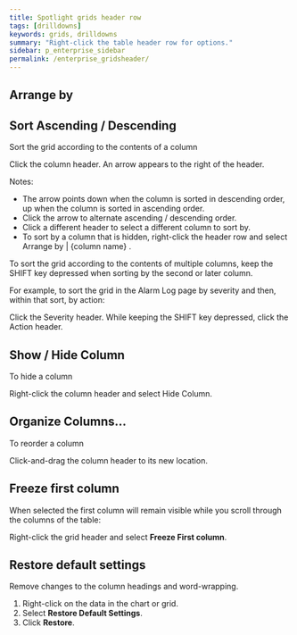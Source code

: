 ```yaml
---
title: Spotlight grids header row
tags: [drilldowns]
keywords: grids, drilldowns
summary: "Right-click the table header row for options."
sidebar: p_enterprise_sidebar
permalink: /enterprise_gridsheader/
---
```



## Arrange by


## Sort Ascending / Descending

Sort the grid according to the contents of a column

Click the column header. An arrow appears to the right of the header.

 Notes:

*  The arrow points down when the column is sorted in descending order, up when the column is sorted in ascending order.
*  Click the arrow to alternate ascending / descending order.
*  Click a different header to select a different column to sort by.
*  To sort by a column that is hidden, right-click the header row and select Arrange by \| {column name} .


To sort the grid according to the contents of multiple columns, keep the SHIFT key depressed when sorting by the second or later column.

For example, to sort the grid in the Alarm Log page by severity and then, within that sort, by action:

Click the Severity header.
While keeping the SHIFT key depressed, click the Action header.


## Show / Hide Column

To hide a column

Right-click the column header and select Hide Column.



## Organize Columns…

To reorder a column

Click-and-drag the column header to its new location.



## Freeze first column

When selected the first column will remain visible while you scroll through the columns of the table:

Right-click the grid header and select **Freeze First column**.



## Restore default settings

Remove changes to the column headings and word-wrapping.

1. Right-click on the data in the chart or grid.
2. Select **Restore Default Settings**.
3. Click **Restore**.
